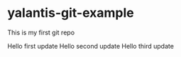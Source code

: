 # yalantis-git-example
This is my first git repo


Hello first update
Hello second update
Hello third update
